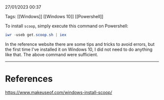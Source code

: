 27/01/2023 00:37

Tags: [[Windows]] [[Windows 10]] [[Powershell]]

To install `scoop`, simply execute this command on Powershell:

```powershell
iwr -useb get.scoop.sh | iex
```

In the reference website there are some tips and tricks to avoid errors, but the first time I've installed it on Windows 10, I did not need to do anything like that. The above command were sufficient.

---
# References

https://www.makeuseof.com/windows-install-scoop/
